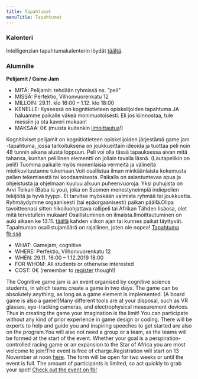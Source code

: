 ```yaml
---
title: Tapahtumat
menuTitle: Tapahtumat
---
```


### Kalenteri

Intelligenzian tapahtumakalenterin löydät [täältä](https://calendar.google.com/calendar/b/1?cid=aW50aGFsbGl0dXNAZ21haWwuY29t).

### Alumnille

**Pelijamit / Game Jam**

- MITÄ: Pelijamit: tehdään ryhmissä ns. ”peli”
- MISSÄ: Perfektio, Vilhonvuorenkatu 12
- MILLOIN: 29.11. klo 16:00 – 1.12. klo 18:00
- KENELLE: Kyseessä on kognitiotieteen opiskelijoiden tapahtuma JA haluamme paikalle väkeä monimuotoisesti. Eli jos kiinnostaa, tule messiin ja ota kaveri mukaan!
- MAKSAA: 0€ (muista kuitenkin [ilmoittautua](https://forms.gle/sjL3pDB34zFPbc7m6)!)

Kognitiiviset pelijamit on kognitiotieteen opiskelijoiden järjestämä game jam -tapahtuma, jossa tarkoituksena on joukkueittain ideoida ja tuottaa peli noin 48 tunnin aikana alusta loppuun. Peli voi olla tässä tapauksessa aivan mitä tahansa, kunhan pelillinen elementti on jollain tavalla läsnä. (Lautapelikin on peli!)
Tuomma paikalle myös monenlaisia vermeitä ja välineitä mielikuvitustanne tukemaan.Voit osallistua ilman minkäänlaista kokemusta pelien tekemisestä tai koodaamisesta. Paikalla on asiantuntevaa apua ja ohjeistusta ja ohjelmaan kuuluu alkuun puheenvuoroja. Yksi puhujista on Arvi Teikari (Baba is you), joka on Suomen menestyneimpiä indiepelien tekijöitä ja hyvä tyyppi. Et tarvitse myöskään valmista ryhmää tai joukkuetta. Ryhmäydymme orgaanisesti (tai epäorgaanisesti) paikan päällä.Olipa tavoitteenasi sitten hikoiluohjattava rallipeli tai Afrikan Tähden lisäosa, olet mitä tervetullein mukaan! Osallistuminen on ilmaista.Ilmoittautuminen on auki alkaen ke 13.11. [täällä](https://forms.gle/sjL3pDB34zFPbc7m6) kahden viikon ajan tai kunnes paikat täyttyvät.
Tapahtuman osallistujamäärä on rajallinen, joten ole nopea! [Tapahtuma fb:ssä](https://www.facebook.com/events/610592743099153/)

- WHAT: Gamejam, cognitive
- WHERE: Perfektio, Vilhonvuorenkatu 12
- WHEN: 29.11. 16:00 – 1.12.2019 18:00
- FOR WHOM: All students or otherwise interested
- COST: 0€ (remember to [register](https://forms.gle/sjL3pDB34zFPbc7m6) though!)

The Cognitive game jam is an event organised by cognitive science students, in which teams create a game in two days. The game can be absolutely anything, as long as a game element is implemented. (A board game is also a game!)Many different tools are at your disposal, such as VR glasses, eye-tracking cameras, and electrophysical measurement devices. Thus in creating the game your imagination is the limit!
You can participate without any kind of prior experience in game design or coding. There will be experts to help and guide you and inspiring speeches to get started are also on the program.You will also not need a group or a team, as the teams will be formed at the start of the event. Whether your goal is a perspiration-controlled racing game or an expansion to the Star of Africa you are most welcome to join!The event is free of charge.Registration will start on 13 November at noon [here](https://forms.gle/sjL3pDB34zFPbc7m6). The form will be open for two weeks or until the event is full.
The amount of participants is limited, so act quickly to grab your spot! [Check out the event on fb!](https://www.facebook.com/events/610592743099153/)

